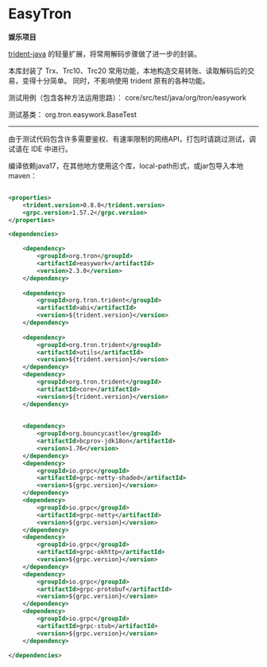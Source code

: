 # EasyTron
**娱乐项目**

[trident-java](https://github.com/tronprotocol/trident) 的轻量扩展，将常用解码步骤做了进一步的封装。


本库封装了 Trx、Trc10、Trc20 常用功能，本地构造交易转账、读取解码后的交易，变得十分简单。
同时，不影响使用 trident 原有的各种功能。

测试用例（包含各种方法运用思路）： core/src/test/java/org/tron/easywork

测试基类： org.tron.easywork.BaseTest

---

由于测试代码包含许多需要鉴权、有速率限制的网络API，打包时请跳过测试，调试请在 IDE 中进行。

编译依赖java17，在其他地方使用这个库，local-path形式，或jar包导入本地maven：

```xml

<properties>
    <trident.version>0.8.0</trident.version>
    <grpc.version>1.57.2</grpc.version>
</properties>

<dependencies>

    <dependency>
        <groupId>org.tron</groupId>
        <artifactId>easywork</artifactId>
        <version>2.3.0</version>
    </dependency>
    
    <dependency>
        <groupId>org.tron.trident</groupId>
        <artifactId>abi</artifactId>
        <version>${trident.version}</version>
    </dependency>
    
    <dependency>
        <groupId>org.tron.trident</groupId>
        <artifactId>utils</artifactId>
        <version>${trident.version}</version>
    </dependency>
    <dependency>
        <groupId>org.tron.trident</groupId>
        <artifactId>core</artifactId>
        <version>${trident.version}</version>
    </dependency>
    
    
    <dependency>
        <groupId>org.bouncycastle</groupId>
        <artifactId>bcprov-jdk18on</artifactId>
        <version>1.76</version>
    </dependency>
    <dependency>
        <groupId>io.grpc</groupId>
        <artifactId>grpc-netty-shaded</artifactId>
        <version>${grpc.version}</version>
    </dependency>
    <dependency>
        <groupId>io.grpc</groupId>
        <artifactId>grpc-netty</artifactId>
        <version>${grpc.version}</version>
    </dependency>
    <dependency>
        <groupId>io.grpc</groupId>
        <artifactId>grpc-okhttp</artifactId>
        <version>${grpc.version}</version>
    </dependency>
    <dependency>
        <groupId>io.grpc</groupId>
        <artifactId>grpc-protobuf</artifactId>
        <version>${grpc.version}</version>
    </dependency>
    <dependency>
        <groupId>io.grpc</groupId>
        <artifactId>grpc-stub</artifactId>
        <version>${grpc.version}</version>
    </dependency>
    
</dependencies>
```